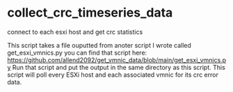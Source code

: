 # collect_crc_timeseries_data
connect to each esxi host and get crc statistics

This script takes a file ouputted from anoter script I wrote called get_esxi_vmnics.py
you can find that script here: https://github.com/allend2092/get_vmnic_data/blob/main/get_esxi_vmnics.py
Run that script and put the output in the same directory as this script.
This script will poll every ESXi host and each associated vmnic for its crc error data.
